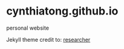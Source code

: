 # cynthiatong.github.io
personal website

Jekyll theme credit to: [researcher](https://github.com/ankitsultana/researcher)
